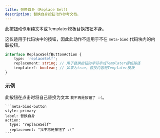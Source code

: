 ```yaml
---
title: 替换自身 (Replace Self)
description: 替换自身按钮动作参考文档。
---
```


此按钮动作用纯文本或Templater模板替换按钮本身。

这仅适用于代码块中的按钮，因此此动作不适用于不在 `meta-bind` 代码块内的内联按钮。

```ts
interface ReplaceSelfButtonAction {
	type: 'replaceSelf';
	replacement: string; // 用于替换按钮的字符串或Templater模板路径
	templater?: boolean; // 如果为true，替换内容是Templater模板
}
```

### 示例

此按钮在点击时将自己替换为文本 `我不再是按钮了 :(`。

````custom_markdown {5-6}
```meta-bind-button
style: primary
label: 替换自身
action:
  type: "replaceSelf"
  replacement: "我不再是按钮了 :("
```
````
